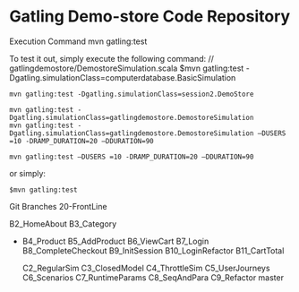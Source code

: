 Gatling Demo-store Code Repository
=========================
Execution Command
mvn gatling:test

To test it out, simply execute the following command:
//  gatlingdemostore/DemostoreSimulation.scala
    $mvn gatling:test -Dgatling.simulationClass=computerdatabase.BasicSimulation  
    
    mvn gatling:test -Dgatling.simulationClass=session2.DemoStore
    
    mvn gatling:test -Dgatling.simulationClass=gatlingdemostore.DemostoreSimulation
    mvn gatling:test -Dgatling.simulationClass=gatlingdemostore.DemostoreSimulation –DUSERS =10 -DRAMP_DURATION=20 –DDURATION=90
    
    mvn gatling:test –DUSERS =10 -DRAMP_DURATION=20 –DDURATION=90
    
or simply:

    $mvn gatling:test


Git Branches
 20-FrontLine
 
  B2_HomeAbout
  B3_Category
* B4_Product
  B5_AddProduct
  B6_ViewCart
  B7_Login
  B8_CompleteCheckout
  B9_InitSession
  B10_LoginRefactor
  B11_CartTotal
    
  C2_RegularSim
  C3_ClosedModel
  C4_ThrottleSim
  C5_UserJourneys
  C6_Scenarios
  C7_RuntimeParams
  C8_SeqAndPara
  C9_Refactor
  master
